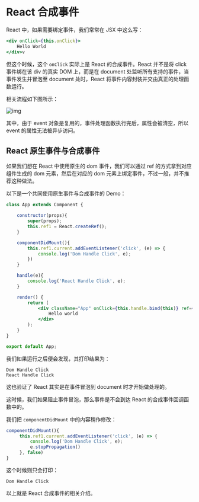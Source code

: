# React 合成事件

React 中，如果需要绑定事件，我们常常在 JSX 中这么写：

```jsx
<div onClick={this.onClick}>
    Hello World
</div>v
```

但这个时候，这个 `onClick` 实际上是 React 的合成事件。React 并不是将 click 事件绑在该 div 的真实 DOM 上，而是在 document 处监听所有支持的事件，当事件发生并冒泡至 document 处时，React 将事件内容封装并交由真正的处理函数运行。

相关流程如下图所示：

![img](http://p.qpic.cn/qqconadmin/0/8bcd082fd1224cdcbda150c00a2a243a/0)

其中，由于 event 对象是复用的，事件处理函数执行完后，属性会被清空，所以 event 的属性无法被异步访问。

## React 原生事件与合成事件

如果我们想在 React 中使用原生的 dom 事件，我们可以通过 ref 的方式拿到对应组件生成的 dom 元素，然后在对应的 dom 元素上绑定事件，不过一般，并不推荐这种做法。

以下是一个共同使用原生事件与合成事件的 Demo：

```jsx
class App extends Component {

    constructor(props){
        super(props);
        this.ref1 = React.createRef();
    }

    componentDidMount(){
        this.ref1.current.addEventListener('click', (e) => {
            console.log('Dom Handle Click', e);
        })
    }

    handle(e){
        console.log('React Handle Click', e);
    }

    render() {
        return (
            <div className="App" onClick={this.handle.bind(this)} ref={this.ref1} >
                Hello world
            </div>
        );
    }
}

export default App;
```

我们如果运行之后便会发现，其打印结果为：

```
Dom Handle Click
React Handle Click
```

这也验证了 React 其实是在事件冒泡到 document 时才开始做处理的。

这时候，我们如果阻止事件冒泡，那么事件是不会到达 React 的合成事件回调函数中的。

我们把 `componentDidMount` 中的内容稍作修改：

```jsx
componentDidMount(){
     this.ref1.current.addEventListener('click', (e) => {
         console.log('Dom Handle Click', e);
         e.stopPropagation()
     }, false)
}
```

这个时候则只会打印：

```
Dom Handle Click
```

以上就是 React 合成事件的相关介绍。